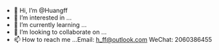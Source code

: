- 👋 Hi, I’m @Huangff
- 👀 I’m interested in ...
- 🌱 I’m currently learning ...
- 💞️ I’m looking to collaborate on ...
- 📫 How to reach me ...Email:  h_ff@outlook.com WeChat: 2060386455

<!---
huangfeifan/huangfeifan is a ✨ special ✨ repository because its `README.md` (this file) appears on your GitHub profile.
You can click the Preview link to take a look at your changes.
--->
